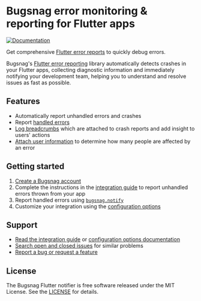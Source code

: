 # Bugsnag error monitoring & reporting for Flutter apps

[![Documentation](https://img.shields.io/badge/documentation-latest-blue.svg)](https://docs.bugsnag.com/platforms/flutter/)

Get comprehensive [Flutter error reports](https://www.bugsnag.com/platforms/flutter/) to quickly
debug errors.

Bugsnag's [Flutter error reporting](https://www.bugsnag.com/platforms/flutter/)
library automatically detects crashes in your Flutter apps, collecting diagnostic information and
immediately notifying your development team, helping you to understand and resolve issues as fast as
possible.

## Features

* Automatically report unhandled errors and crashes
* Report [handled errors](https://docs.bugsnag.com/platforms/flutter/#reporting-handled-exceptions)
* [Log breadcrumbs](https://docs.bugsnag.com/platforms/flutter/#logging-breadcrumbs) which are
  attached to crash reports and add insight to users' actions
* [Attach user information](https://docs.bugsnag.com/platforms/flutter/#identifying-users) to
  determine how many people are affected by an error

## Getting started

1. [Create a Bugsnag account](https://www.bugsnag.com)
1. Complete the instructions in the [integration guide](https://docs.bugsnag.com/platforms/flutter/)
   to report unhandled errors thrown from your app
1. Report handled errors
   using [`bugsnag.notify`](https://docs.bugsnag.com/platforms/flutter/reporting-handled-exceptions/)
1. Customize your integration using
   the [configuration options](https://docs.bugsnag.com/platforms/flutter/configuration-options/)

## Support

* [Read the integration guide](https://docs.bugsnag.com/platforms/flutter/)
  or [configuration options documentation](https://docs.bugsnag.com/platforms/flutter/configuration-options/)
* [Search open and closed issues](https://github.com/bugsnag/bugsnag-flutter/issues?utf8=✓&q=is%3Aissue)
  for similar problems
* [Report a bug or request a feature](https://github.com/bugsnag/bugsnag-flutter/issues/new)

## License

The Bugsnag Flutter notifier is free software released under the MIT License. See
the [LICENSE](https://github.com/bugsnag/bugsnag-flutter/blob/master/LICENSE)
for details.
